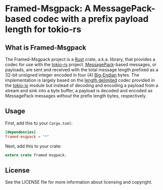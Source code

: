# Framed-Msgpack: A MessagePack-based codec with a prefix payload length for tokio-rs #

## What is Framed-Msgpack

The Framed-Msgpack project is a [Rust](http://www.rust-lang.org) crate, a.k.a. library, that provides a codec for use with the [tokio-rs](https://tokio.rs/) project. [MessagePack](http://msgpack.org/index.html)-based messages, or payloads, are sent and received with the total message length prefixed as a 32-bit unsigned integer encoded in four (4) [Big-Endian](https://en.wikipedia.org/wiki/Endianness) bytes. The implementation is largely based on the [length delimited](https://docs.rs/tokio-io/0.1.2/tokio_io/codec/length_delimited/index.html) codec provided in the [tokio-io](https://docs.rs/tokio-io/0.1.2/tokio_io/) module but instead of decoding and encoding a payload from a stream and sink into a byte buffer, a payload is decoded and encoded as MessagePack messages _without_ the prefix length bytes, respectively.

## Usage ##

First, add this to your `Cargo.toml`:

```toml
[dependencies]
framed-msgpack = "*"
```

Next, add this to your crate:

```rust
extern crate framed-msgpack;
```

## License ##

See the LICENSE file for more information about licensing and copyright.


